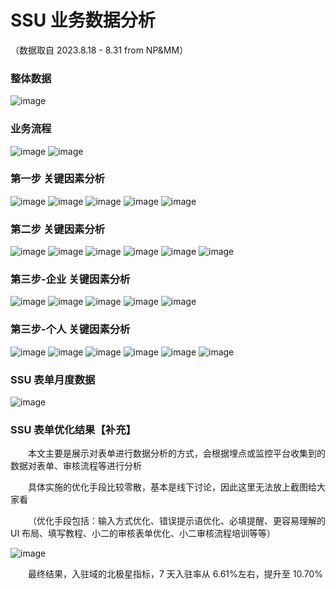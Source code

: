 # SSU 业务数据分析

（数据取自 2023.8.18 - 8.31 from NP&MM）

### 整体数据

![image](https://img.alicdn.com/imgextra/i3/O1CN01kdKW761KLpeAn4PDX_!!6000000001148-0-tps-2970-590.jpg)

### 业务流程

![image](https://img.alicdn.com/imgextra/i1/O1CN01Ctawhi1dmphGWN887_!!6000000003779-0-tps-2674-504.jpg)
![image](https://img.alicdn.com/imgextra/i3/O1CN01oELcaI1wU28edSKVI_!!6000000006310-0-tps-2602-1408.jpg)

### 第一步 关键因素分析

![image](https://img.alicdn.com/imgextra/i3/O1CN01XkWzmz1Ros4NFyc2X_!!6000000002159-0-tps-3274-1976.jpg)
![image](https://img.alicdn.com/imgextra/i3/O1CN01v4tZOh1MfBcFYlXTD_!!6000000001461-0-tps-2962-1858.jpg)
![image](https://img.alicdn.com/imgextra/i4/O1CN01In9zwx1qtmiHIWwWf_!!6000000005554-0-tps-2992-1874.jpg)
![image](https://img.alicdn.com/imgextra/i1/O1CN01IbrMBS1ghk8rjXcEV_!!6000000004174-0-tps-1500-502.jpg)
![image](https://img.alicdn.com/imgextra/i3/O1CN01x2I4ha1MJf079IAa3_!!6000000001414-0-tps-2976-1114.jpg)

### 第二步 关键因素分析

![image](https://img.alicdn.com/imgextra/i4/O1CN01DoBQVT1MAxTV3cBDd_!!6000000001395-0-tps-3240-1976.jpg)
![image](https://img.alicdn.com/imgextra/i1/O1CN013kFecg1nZE5X7qUp8_!!6000000005103-0-tps-2994-1752.jpg)
![image](https://img.alicdn.com/imgextra/i4/O1CN01yT2UjG1jQkI5k7H9g_!!6000000004543-0-tps-1500-409.jpg)
![image](https://img.alicdn.com/imgextra/i4/O1CN01hpY9kD1UvgoS8Ixot_!!6000000002580-0-tps-3292-1786.jpg)
![image](https://img.alicdn.com/imgextra/i3/O1CN01bVoDk61sG3abbO5pD_!!6000000005738-0-tps-3300-1810.jpg)
![image](https://img.alicdn.com/imgextra/i2/O1CN01aYcppI1T0bpuTpwSu_!!6000000002320-0-tps-3286-1030.jpg)

### 第三步-企业 关键因素分析

![image](https://img.alicdn.com/imgextra/i3/O1CN01jd2U8R1SRnjaguCu3_!!6000000002244-0-tps-1708-1978.jpg)
![image](https://img.alicdn.com/imgextra/i4/O1CN01ndpLkZ27aPQU5ijNJ_!!6000000007813-0-tps-3040-1782.jpg)
![image](https://img.alicdn.com/imgextra/i1/O1CN01YVZqLY1hyWGVknLcJ_!!6000000004346-0-tps-1500-317.jpg)
![image](https://img.alicdn.com/imgextra/i2/O1CN01HzPFtT1k3fxKBjTTV_!!6000000004628-0-tps-1500-865.jpg)
![image](https://img.alicdn.com/imgextra/i2/O1CN01Ra6N62270gX5kXViQ_!!6000000007735-0-tps-1500-432.jpg)

### 第三步-个人 关键因素分析

![image](https://img.alicdn.com/imgextra/i4/O1CN01WjW8y81Oh8XDbG62p_!!6000000001736-0-tps-1288-1584.jpg)
![image](https://img.alicdn.com/imgextra/i3/O1CN01uuCIGu1wqTXqtuQfT_!!6000000006359-0-tps-1500-889.jpg)
![image](https://img.alicdn.com/imgextra/i2/O1CN0102wRcr1ejSOMYtqjD_!!6000000003907-0-tps-1500-311.jpg)
![image](https://img.alicdn.com/imgextra/i3/O1CN01pNFTX91CTbRMweN6B_!!6000000000082-0-tps-1500-762.jpg)
![image](https://img.alicdn.com/imgextra/i4/O1CN01bbLsWw1mzVC7aOO4z_!!6000000005025-0-tps-1500-859.jpg)
![image](https://img.alicdn.com/imgextra/i1/O1CN01n7NKTf24qwsibV1uw_!!6000000007443-0-tps-1500-479.jpg)

### SSU 表单月度数据

![image](https://img.alicdn.com/imgextra/i1/O1CN0185u7sa1agvk6L4TrR_!!6000000003360-0-tps-2556-1142.jpg)

### SSU 表单优化结果【补充】

&emsp;&emsp;本文主要是展示对表单进行数据分析的方式，会根据埋点或监控平台收集到的数据对表单、审核流程等进行分析

&emsp;&emsp;具体实施的优化手段比较零散，基本是线下讨论，因此这里无法放上截图给大家看

&emsp;&emsp;（优化手段包括：输入方式优化、错误提示语优化、必填提醒、更容易理解的 UI 布局、填写教程、小二的审核表单优化、小二审核流程培训等等）

![image](https://img.alicdn.com/imgextra/i4/O1CN01sBO6S91j7y3GYbQ2G_!!6000000004502-0-tps-1417-488.jpg)

&emsp;&emsp;最终结果，入驻域的北极星指标，7 天入驻率从 6.61%左右，提升至 10.70%
